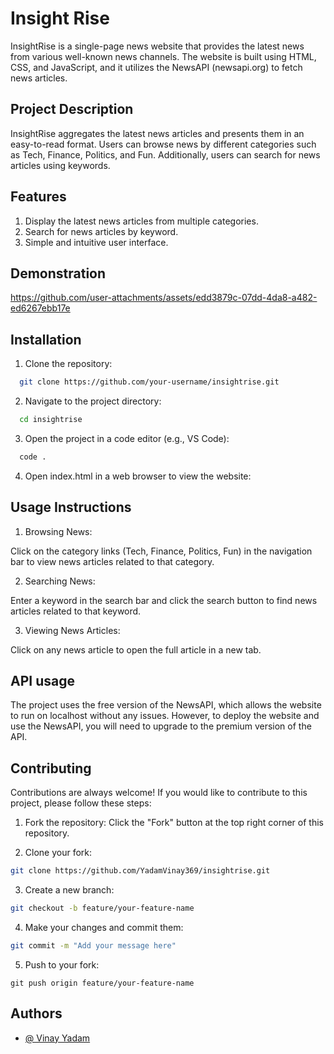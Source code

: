 
# Insight Rise

InsightRise is a single-page news website that provides the latest news from various well-known news channels. The website is built using HTML, CSS, and JavaScript, and it utilizes the NewsAPI (newsapi.org) to fetch news articles.


## Project Description
InsightRise aggregates the latest news articles and presents them in an easy-to-read format. Users can browse news by different categories such as Tech, Finance, Politics, and Fun. Additionally, users can search for news articles using keywords.
## Features
1. Display the latest news articles from multiple categories.
2. Search for news articles by keyword.
3. Simple and intuitive user interface.

## Demonstration

https://github.com/user-attachments/assets/edd3879c-07dd-4da8-a482-ed6267ebb17e


## Installation

1. Clone the repository:

```bash
  git clone https://github.com/your-username/insightrise.git

```

2. Navigate to the project directory:

```bash
  cd insightrise
```
3. Open the project in a code editor (e.g., VS Code):

```bash
  code .
```

4. Open index.html in a web browser to view the website:

    
## Usage Instructions

1. Browsing News:

Click on the category links (Tech, Finance, Politics, Fun) in the navigation bar to view news articles related to that category.

2. Searching News:

Enter a keyword in the search bar and click the search button to find news articles related to that keyword.

3. Viewing News Articles:

Click on any news article to open the full article in a new tab.
## API usage

The project uses the free version of the NewsAPI, which allows the website to run on localhost without any issues. However, to deploy the website and use the NewsAPI, you will need to upgrade to the premium version of the API.


## Contributing

Contributions are always welcome! If you would like to contribute to this project, please follow these steps:

1. Fork the repository: 
Click the "Fork" button at the top right corner of this repository.

2. Clone your fork:

```bash 
git clone https://github.com/YadamVinay369/insightrise.git
```

3. Create a new branch:

```bash 
git checkout -b feature/your-feature-name
```
4. Make your changes and commit them:

```bash 
git commit -m "Add your message here"
```

5. Push to your fork:

```
git push origin feature/your-feature-name

```



## Authors

- [@ Vinay Yadam](https://www.github.com/YadamVinay369)

